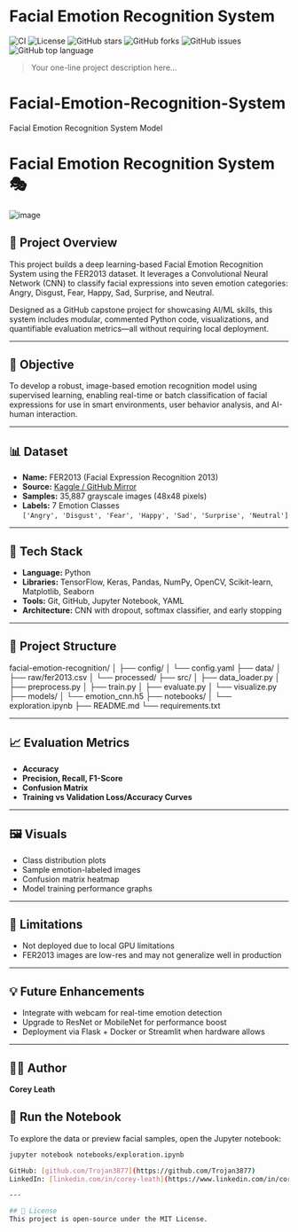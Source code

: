 # Facial Emotion Recognition System

![CI](https://img.shields.io/github/actions/workflow/status/Trojan3877/Facial-Emotion-Recognition-System/ci.yml?branch=main)
![License](https://img.shields.io/github/license/Trojan3877/Facial-Emotion-Recognition-System)
![GitHub stars](https://img.shields.io/github/stars/Trojan3877/Facial-Emotion-Recognition-System?style=social)
![GitHub forks](https://img.shields.io/github/forks/Trojan3877/Facial-Emotion-Recognition-System?style=social)
![GitHub issues](https://img.shields.io/github/issues/Trojan3877/Facial-Emotion-Recognition-System)
![GitHub top language](https://img.shields.io/github/languages/top/Trojan3877/Facial-Emotion-Recognition-System)

>Your one-line project description here...


# Facial-Emotion-Recognition-System
Facial Emotion Recognition System Model
# Facial Emotion Recognition System 🎭

![image](https://github.com/user-attachments/assets/3e376a84-c942-468c-9652-30d1d947ac04)


## 📌 Project Overview
This project builds a deep learning-based Facial Emotion Recognition System using the FER2013 dataset. It leverages a Convolutional Neural Network (CNN) to classify facial expressions into seven emotion categories: Angry, Disgust, Fear, Happy, Sad, Surprise, and Neutral.

Designed as a GitHub capstone project for showcasing AI/ML skills, this system includes modular, commented Python code, visualizations, and quantifiable evaluation metrics—all without requiring local deployment.

---

## 🎯 Objective
To develop a robust, image-based emotion recognition model using supervised learning, enabling real-time or batch classification of facial expressions for use in smart environments, user behavior analysis, and AI-human interaction.

---

## 📊 Dataset
- **Name:** FER2013 (Facial Expression Recognition 2013)
- **Source:** [Kaggle / GitHub Mirror](https://github.com/gitshanks/fer2013)
- **Samples:** 35,887 grayscale images (48x48 pixels)
- **Labels:** 7 Emotion Classes  
  `['Angry', 'Disgust', 'Fear', 'Happy', 'Sad', 'Surprise', 'Neutral']`

---

## 🧰 Tech Stack
- **Language:** Python
- **Libraries:** TensorFlow, Keras, Pandas, NumPy, OpenCV, Scikit-learn, Matplotlib, Seaborn
- **Tools:** Git, GitHub, Jupyter Notebook, YAML
- **Architecture:** CNN with dropout, softmax classifier, and early stopping

---

## 📂 Project Structure

facial-emotion-recognition/ │ ├── config/ │ └── config.yaml ├── data/ │ ├── raw/fer2013.csv │ └── processed/ ├── src/ │ ├── data_loader.py │ ├── preprocess.py │ ├── train.py │ ├── evaluate.py │ └── visualize.py ├── models/ │ └── emotion_cnn.h5 ├── notebooks/ │ └── exploration.ipynb ├── README.md └── requirements.txt

---

## 📈 Evaluation Metrics
- **Accuracy**
- **Precision, Recall, F1-Score**
- **Confusion Matrix**
- **Training vs Validation Loss/Accuracy Curves**

---

## 🖼️ Visuals
- Class distribution plots  
- Sample emotion-labeled images  
- Confusion matrix heatmap  
- Model training performance graphs

---

## 🚫 Limitations
- Not deployed due to local GPU limitations
- FER2013 images are low-res and may not generalize well in production

---

## 💡 Future Enhancements
- Integrate with webcam for real-time emotion detection
- Upgrade to ResNet or MobileNet for performance boost
- Deployment via Flask + Docker or Streamlit when hardware allows

---

## 👨‍💻 Author
**Corey Leath**  
## 🧪 Run the Notebook

To explore the data or preview facial samples, open the Jupyter notebook:

```bash
jupyter notebook notebooks/exploration.ipynb

GitHub: [github.com/Trojan3877](https://github.com/Trojan3877)  
LinkedIn: [linkedin.com/in/corey-leath](https://www.linkedin.com/in/corey-leath)

---

## 📜 License
This project is open-source under the MIT License.
